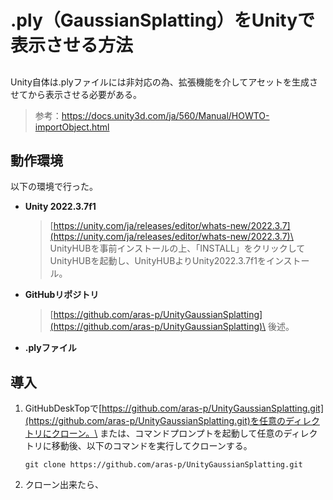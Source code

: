 # .ply（GaussianSplatting）をUnityで表示させる方法
## 
Unity自体は.plyファイルには非対応の為、拡張機能を介してアセットを生成させてから表示させる必要がある。
>参考：https://docs.unity3d.com/ja/560/Manual/HOWTO-importObject.html

## 動作環境
以下の環境で行った。
- **Unity 2022.3.7f1**
  >[https://unity.com/ja/releases/editor/whats-new/2022.3.7](https://unity.com/ja/releases/editor/whats-new/2022.3.7)\
  >UnityHUBを事前インストールの上、「INSTALL」をクリックしてUnityHUBを起動し、UnityHUBよりUnity2022.3.7f1をインストール。
- **GitHubリポジトリ**
  >[https://github.com/aras-p/UnityGaussianSplatting](https://github.com/aras-p/UnityGaussianSplatting)\
  >後述。
- **.plyファイル**

## 導入
1. GitHubDeskTopで[https://github.com/aras-p/UnityGaussianSplatting.git](https://github.com/aras-p/UnityGaussianSplatting.git)を任意のディレクトリにクローン。\
   または、コマンドプロンプトを起動して任意のディレクトリに移動後、以下のコマンドを実行してクローンする。
   ```
   git clone https://github.com/aras-p/UnityGaussianSplatting.git
   ```
2. クローン出来たら、
